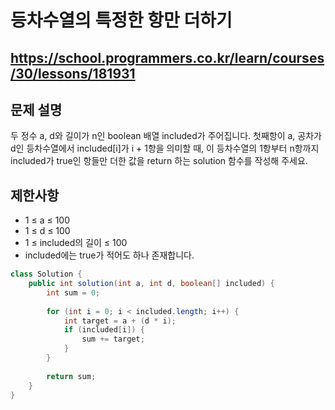 # 등차수열의 특정한 항만 더하기
https://school.programmers.co.kr/learn/courses/30/lessons/181931
---
## 문제 설명
두 정수 a, d와 길이가 n인 boolean 배열 included가 주어집니다. 첫째항이 a, 공차가 d인 등차수열에서 included[i]가 i + 1항을 의미할 때, 이 등차수열의 1항부터 n항까지 included가 true인 항들만 더한 값을 return 하는 solution 함수를 작성해 주세요.

## 제한사항
+ 1 ≤ a ≤ 100
+ 1 ≤ d ≤ 100
+ 1 ≤ included의 길이 ≤ 100
+ included에는 true가 적어도 하나 존재합니다.
```java
class Solution {
    public int solution(int a, int d, boolean[] included) {
        int sum = 0;
        
        for (int i = 0; i < included.length; i++) {
            int target = a + (d * i);
            if (included[i]) {
                sum += target;
            }
        }
        
        return sum;
    }
}
```
